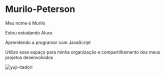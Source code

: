 # Murilo-Peterson

Meu nome é Murilo

Estou estudando Alura

Aprendendo a programar com JavaScript

Utilizo esse espaço para minha organização e compartilhamento dos meus projetos desenvolvidos

![yuji-itadori](https://github.com/Sonicvelocimetro/Murilo-Peterson/assets/169062596/a5e9c041-b2ca-45ab-b212-f6e704357e66)
